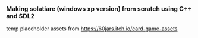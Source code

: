 ### Making solatiare (windows xp version) from scratch using C++ and SDL2

temp placeholder assets from https://60jars.itch.io/card-game-assets
